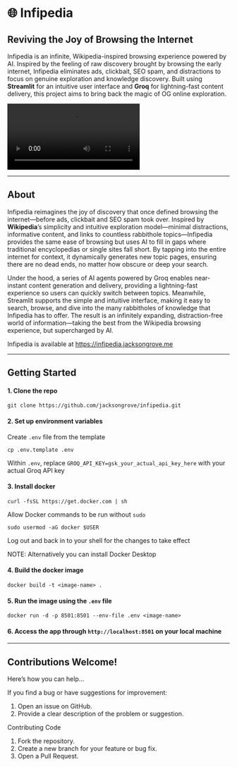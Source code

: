 # 🌐 Infipedia
## Reviving the Joy of Browsing the Internet

Infipedia is an infinite, Wikipedia-inspired browsing experience powered by AI. Inspired by the feeling of raw discovery brought by browsing the early internet, Infipedia eliminates ads, clickbait, SEO spam, and distractions to focus on genuine exploration and knowledge discovery. Built using **Streamlit** for an intuitive user interface and **Groq** for lightning-fast content delivery, this project aims to bring back the magic of OG online exploration.

<video src="https://github.com/user-attachments/assets/ff358e1b-0845-4029-9761-d26a17564ddd" controls="controls" style="max-width: 100%;">
    Your browser does not support the video tag.
</video>

---
## About

Infipedia reimagines the joy of discovery that once defined browsing the internet—before ads, clickbait and SEO spam took over. Inspired by **Wikipedia**’s simplicity and intuitive exploration model—minimal distractions, informative content, and links to countless rabbithole topics—Infipedia provides the same ease of browsing but uses AI to fill in gaps where traditional encyclopedias or single sites fall short. By tapping into the entire internet for context, it dynamically generates new topic pages, ensuring there are no dead ends, no matter how obscure or deep your search.

Under the hood, a series of AI agents powered by Groq enables near-instant content generation and delivery, providing a lightning-fast experience so users can quickly switch between topics. Meanwhile, Streamlit supports the simple and intuitive interface, making it easy to search, browse, and dive into the many rabbitholes of knowledge that Infipedia has to offer. The result is an infinitely expanding, distraction-free world of information—taking the best from the Wikipedia browsing experience, but supercharged by AI.

Infipedia is available at https://infipedia.jacksongrove.me

---

## Getting Started

#### **1. Clone the repo**
   ```
   git clone https://github.com/jacksongrove/infipedia.git
   ```

#### **2. Set up environment variables**

   Create `.env` file from the template
   ```
   cp .env.template .env
   ```
   Within `.env`, replace `GROQ_API_KEY=gsk_your_actual_api_key_here` with your actual Groq API key
   
#### **3. Install docker**
  ```
  curl -fsSL https://get.docker.com | sh
  ```
  Allow Docker commands to be run without `sudo`
  ```
  sudo usermod -aG docker $USER
  ```
  Log out and back in to your shell for the changes to take effect

  NOTE: Alternatively you can install Docker Desktop

#### **4. Build the docker image**
  ```
  docker build -t <image-name> .
  ```

#### **5. Run the image using the `.env` file**
  ```
  docker run -d -p 8501:8501 --env-file .env <image-name>
  ```

#### **6. Access the app through ``http://localhost:8501`` on your local machine**

---

## Contributions Welcome!

Here’s how you can help...

If you find a bug or have suggestions for improvement:
   1.	Open an issue on GitHub.
   2.	Provide a clear description of the problem or suggestion.

Contributing Code
   1.	Fork the repository.
   2.	Create a new branch for your feature or bug fix.
   3. Open a Pull Request.
